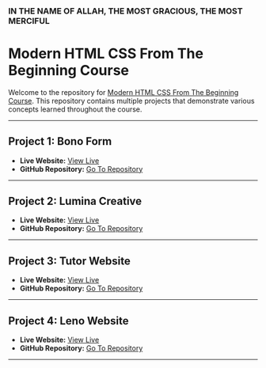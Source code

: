 ### IN THE NAME OF ALLAH, THE MOST GRACIOUS, THE MOST MERCIFUL

# Modern HTML CSS From The Beginning Course

Welcome to the repository for [Modern HTML CSS From The Beginning Course](https://www.udemy.com/course/modern-html-css-from-the-beginning/). This repository contains multiple projects that demonstrate various concepts learned throughout the course.

---

## Project 1: Bono Form

- **Live Website:** [View Live](https://bono-by-sajjadur-rahman.netlify.app/)
- **GitHub Repository:** [Go To Repository](https://github.com/Sajjad1007/modern-html-and-css/tree/main/01.%20bono-landing-page)

---

## Project 2: Lumina Creative

- **Live Website:** [View Live](https://lumina-creative-by-sajjadur-rahman.netlify.app/)
- **GitHub Repository:** [Go To Repository](https://github.com/Sajjad1007/modern-html-and-css/tree/main/02.%20lumina-creative)

---

## Project 3: Tutor Website

- **Live Website:** [View Live](https://tutor-by-sajjadur-rahman.vercel.app/)
- **GitHub Repository:** [Go To Repository](https://github.com/Sajjad1007/modern-html-and-css/tree/main/03.%20tutor-website)

---

## Project 4: Leno Website

- **Live Website:** [View Live](https://leno-by-sajjadur-rahman.netlify.app/)
- **GitHub Repository:** [Go To Repository](https://github.com/Sajjad1007/modern-html-and-css/tree/main/04.%20-leno-website)

---
